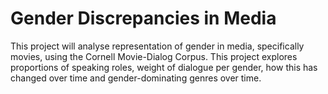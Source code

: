 # Gender Discrepancies in Media 

This project will analyse representation of gender in media, specifically movies, using the Cornell Movie-Dialog Corpus. This project explores proportions of speaking roles, weight of dialogue per gender, how this has changed over time and gender-dominating genres over time.
